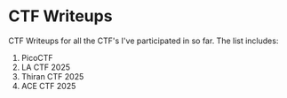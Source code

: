 # CTF Writeups
CTF Writeups for all the CTF's I've participated in so far. The list includes:
1. PicoCTF
2. LA CTF 2025
3. Thiran CTF 2025
4. ACE CTF 2025
